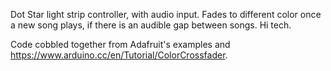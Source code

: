 Dot Star light strip controller, with audio input.  Fades to different color once a new song plays, if there is an audible gap between songs.  Hi tech.

Code cobbled together from Adafruit's examples and https://www.arduino.cc/en/Tutorial/ColorCrossfader.
